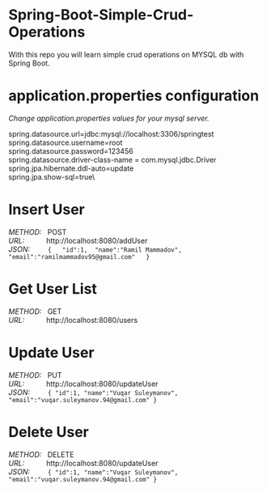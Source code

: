 # Spring-Boot-Simple-Crud-Operations
With this repo you will learn simple crud operations on MYSQL db with Spring Boot.

# application.properties configuration
  
*Change application.properties values for your mysql server.*

spring.datasource.url=jdbc:mysql://localhost:3306/springtest\
spring.datasource.username=root\
spring.datasource.password=123456\
spring.datasource.driver-class-name = com.mysql.jdbc.Driver\
spring.jpa.hibernate.ddl-auto=update\
spring.jpa.show-sql=true\

# Insert User
*METHOD:*&nbsp;&nbsp; POST \
*URL:*&nbsp;&nbsp;&nbsp;&nbsp;&nbsp;&nbsp;&nbsp;&nbsp;&nbsp;&nbsp;&nbsp;http://localhost:8080/addUser \
*JSON:*&nbsp;&nbsp;&nbsp;&nbsp;&nbsp;&nbsp;&nbsp;&nbsp; ```{  
"id":1, 
"name":"Ramil Mammadov",  
"email":"ramilmammadov95@gmail.com"  
}```

# Get User List
*METHOD:*&nbsp;&nbsp; GET \
*URL:*&nbsp;&nbsp;&nbsp;&nbsp;&nbsp;&nbsp;&nbsp;&nbsp;&nbsp;&nbsp;&nbsp;http://localhost:8080/users 

# Update User
*METHOD:*&nbsp;&nbsp; PUT \
*URL:*&nbsp;&nbsp;&nbsp;&nbsp;&nbsp;&nbsp;&nbsp;&nbsp;&nbsp;&nbsp;&nbsp;http://localhost:8080/updateUser \
*JSON:*&nbsp;&nbsp;&nbsp;&nbsp;&nbsp;&nbsp;&nbsp;&nbsp; ```{
"id":1,
"name":"Vuqar Suleymanov",
"email":"vuqar.suleymanov.94@gmail.com"
}```

# Delete User
*METHOD:*&nbsp;&nbsp; DELETE \
*URL:*&nbsp;&nbsp;&nbsp;&nbsp;&nbsp;&nbsp;&nbsp;&nbsp;&nbsp;&nbsp;&nbsp;http://localhost:8080/updateUser \
*JSON:*&nbsp;&nbsp;&nbsp;&nbsp;&nbsp;&nbsp;&nbsp;&nbsp; ```{
"id":1,
"name":"Vuqar Suleymanov",
"email":"vuqar.suleymanov.94@gmail.com"
}```
